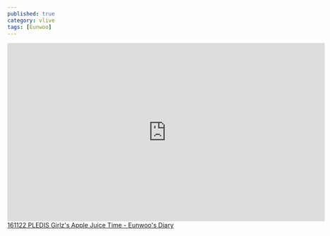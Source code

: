 ```yaml
---
published: true
category: vlive
tags: [Eunwoo]
---
```

<iframe src="http://www.vlive.tv/embed/16891" frameborder="no" scrolling="no" marginwidth="0" marginheight="0" WIDTH="720" HEIGHT="405" allowfullscreen></iframe><br /><a href="" target="_blank">161122 PLEDIS Girlz's Apple Juice Time - Eunwoo's Diary</a>
